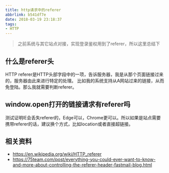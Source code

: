 ```yaml
---
title: http请求中的referer
abbrlink: b541df7e
date: 2018-03-19 23:18:37
tags:
- HTTP
---
```

> 之前系统与其它站点对接，实现登录鉴权用到了referer，所以这里总结下

## 什么是referer头
HTTP referer是HTTP头部字段中的一项，告诉服务器，我是从那个页面链接过来的，服务器由此来进行特定的处理。
比如我的系统支持从A网站过来的链接，从而免登陆。那么我就需要判断referer。

## window.open打开的链接请求有referer吗
测试证明IE会丢失referer的，Edge可以，Chrome更可以。所以如果是站点需要携带referer的话，建议换个方式，比如location或者直接超链接。

## 相关资料
+ https://en.wikipedia.org/wiki/HTTP_referer
+ https://75team.com/post/everything-you-could-ever-want-to-know-and-more-about-controlling-the-referer-header-fastmail-blog.html